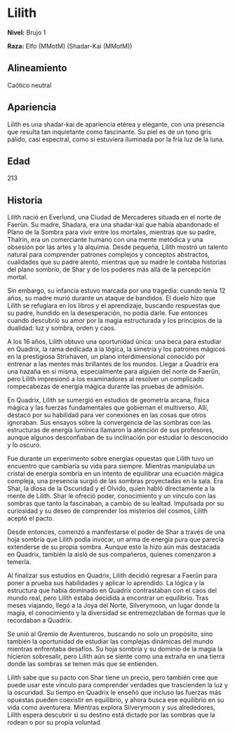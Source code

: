 # Lilith

**Nivel:** Brujo 1

**Raza:** Elfo (MMotM) (Shadar-Kai (MMotM))

## Alineamiento
Caótico neutral

## Apariencia
Lilith es una shadar-kai de apariencia etérea y elegante, con una presencia que resulta tan inquietante como fascinante. Su piel es de un tono gris pálido, casi espectral, como si estuviera iluminada por la fría luz de la luna.

## Edad
213

## Historia
Lilith nació en Everlund, una Ciudad de Mercaderes situada en el norte de Faerûn. Su madre, Shadara, era una shadar-kai que había abandonado el Plano de la Sombra para vivir entre los mortales, mientras que su padre, Thalrin, era un comerciante humano con una mente metódica y una obsesión por las artes y la alquimia. Desde pequeña, Lilith mostró un talento natural para comprender patrones complejos y conceptos abstractos, cualidades que su padre alentó, mientras que su madre le contaba historias del plano sombrío, de Shar y de los poderes más allá de la percepción mortal.

Sin embargo, su infancia estuvo marcada por una tragedia: cuando tenía 12 años, su madre murió durante un ataque de bandidos. El duelo hizo que Lilith se refugiara en los libros y el aprendizaje, buscando respuestas que su padre, hundido en la desesperación, no podía darle. Fue entonces cuando descubrió su amor por la magia estructurada y los principios de la dualidad: luz y sombra, orden y caos.

A los 16 años, Lilith obtuvo una oportunidad única: una beca para estudiar en Quadrix, la rama dedicada a la lógica, la simetría y los patrones mágicos en la prestigiosa Strixhaven, un plano interdimensional conocido por entrenar a las mentes más brillantes de los mundos. Llegar a Quadrix era una hazaña en sí misma, especialmente para alguien del norte de Faerûn, pero Lilith impresionó a los examinadores al resolver un complicado rompecabezas de energía mágica durante las pruebas de admisión.

En Quadrix, Lilith se sumergió en estudios de geometría arcana, física mágica y las fuerzas fundamentales que gobiernan el multiverso. Allí, destacó por su habilidad para ver conexiones en las cosas que otros ignoraban. Sus ensayos sobre la convergencia de las sombras con las estructuras de energía lumínica llamaron la atención de sus profesores, aunque algunos desconfiaban de su inclinación por estudiar lo desconocido y lo oscuro.

Fue durante un experimento sobre energías opuestas que Lilith tuvo un encuentro que cambiaría su vida para siempre. Mientras manipulaba un cristal de energía sombría en un intento de equilibrar una ecuación mágica compleja, una presencia surgió de las sombras proyectadas en la sala. Era Shar, la diosa de la Oscuridad y el Olvido, quien habló directamente a la mente de Lilith. Shar le ofreció poder, conocimiento y un vínculo con las sombras que tanto la fascinaban, a cambio de su lealtad. Impulsada por su curiosidad y su deseo de comprender los misterios del cosmos, Lilith aceptó el pacto.

Desde entonces, comenzó a manifestarse el poder de Shar a través de una hoja sombría que Lilith podía invocar, un arma de energía pura que parecía extenderse de su propia sombra. Aunque esto la hizo aún más destacada en Quadrix, también la aisló de sus compañeros, quienes comenzaron a temerla.

Al finalizar sus estudios en Quadrix, Lilith decidió regresar a Faerûn para poner a prueba sus habilidades y aplicar lo aprendido. La lógica y la estructura que había dominado en Quadrix contrastaban con el caos del mundo real, pero Lilith estaba decidida a encontrar un equilibrio. Tras meses viajando, llegó a la Joya del Norte, Silverymoon, un lugar donde la magia, el conocimiento y la diversidad se entremezclaban de formas que le recordaban a Quadrix.

Se unió al Gremio de Aventureros, buscando no solo un propósito, sino también la oportunidad de estudiar las complejas dinámicas del mundo mientras enfrentaba desafíos. Su hoja sombría y su dominio de la magia la hicieron sobresalir, pero Lilith aún se siente como una extraña en una tierra donde las sombras se temen más que se entienden.

Lilith sabe que su pacto con Shar tiene un precio, pero también cree que puede usar este vínculo para comprender verdades que trascienden la luz y la oscuridad. Su tiempo en Quadrix le enseñó que incluso las fuerzas más opuestas pueden coexistir en equilibrio, y ahora busca ese equilibrio en su vida como aventurera. Mientras explora Silverymoon y sus alrededores, Lilith espera descubrir si su destino está dictado por las sombras que la rodean o por su propia voluntad.

